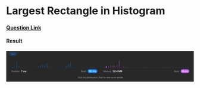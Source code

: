 # Largest Rectangle in Histogram

#### [Question Link](https://leetcode.com/problems/largest-rectangle-in-histogram/)

#### Result
![result](Result.png)